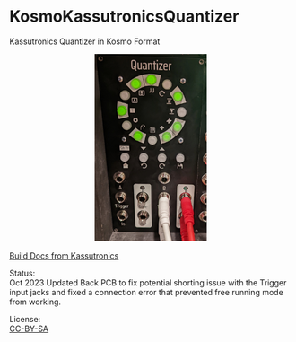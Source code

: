 # KosmoKassutronicsQuantizer
 Kassutronics Quantizer in Kosmo Format
 
<p align="center">
  <img src="KosmoQuantizer.jpg" width="200" title="QuantizerPanelGraphics">
</p>

[Build Docs from Kassutronics](https://github.com/kassu/kassutronics/blob/master/documentation/Quantizer/Quantizer_Build_Docs_1.1A.pdf)

Status:   
Oct 2023 Updated Back PCB to fix potential shorting issue with the Trigger input jacks and fixed a connection error that prevented free running mode from working.


License:  
[CC-BY-SA](https://creativecommons.org/licenses/by-sa/3.0/) 
